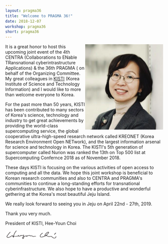 ```yaml
---
layout: pragma36
title: "Welcome to PRAGMA 36!"
date: 2018-12-07
workshop: pragma36
short: pragma36
---
```


<p>
<img src="/images/pragma36/president-kisti.png" style="width:250px;" align="right"/>
</p>

It is a great honor to host this upcoming joint event of the 4th CENTRA (Collaborations to ENable TRansnational 
cyberintrastructure Applications) & the 36th PRAGMA ( on behalf of the Organizing Committee. My great colleagues in 
[KISTI](https://www.kisti.re.kr/eng/) (Korea Institute of Science and Technology Information) and I would like 
to more than welcome everyone to Korea.

For the past more than 50 years, KISTI has been contributed to many sectors of Korea's science, technology and 
industry to get great achievements by providing the world-class supercomputing service, the global cooperative 
ultra-high-speed research network called KREONET (Korea Research Environment Open NETwork), and the largest 
information arsenal for science and technology in Korea. The KISTI's 5th generation of supercomputer called 
Nurion was ranked the 13th on Top 500 list at Supercomputing Confernce 2018 as of November 2018.

These days KISTI is focusing on the various activities of open access to computing and all the data. We hope 
this joint workshop is beneficial to Korean research communities and also to CENTRA and PRAGMA's communities to 
continue a long-standing efforts for transnational cyberinfrastructure. We also hope to have a productive and 
wonderful gethering at the Korea's most beautiful Jeju Island.

We really look forward to seeing you in Jeju on April 22nd - 27th, 2019.

Thank you very much.

President of KISTI, Hee-Youn Choi


<img src="/images/pragma36/president-sig.png" style="width:170px;" align="left"/>
